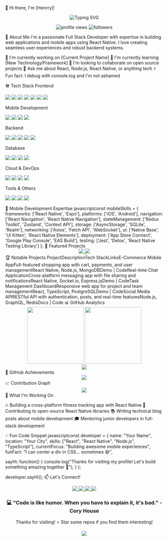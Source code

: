 👋 Hi there, I'm [Henrry]!

<div align="center">
  <img src="https://readme-typing-svg.herokuapp.com?font=Fira+Code&pause=1000&color=2E9EF7&center=true&vCenter=true&width=435&lines=Full+Stack+Developer;React+Native+Developer;Problem+Solver;Tech+Enthusiast" alt="Typing SVG" />
</div>
<p align="center">
  <img src="https://komarev.com/ghpvc/?username=yourusername&label=Profile%20views&color=0e75b6&style=flat" alt="profile views" />
  <img src="https://img.shields.io/github/followers/yourusername?label=Followers&style=social" alt="followers" />
</p>
🚀 About Me
I'm a passionate Full Stack Developer with expertise in building web applications and mobile apps using React Native. I love creating seamless user experiences and robust backend systems.

🔭 I'm currently working on [Current Project Name]
🌱 I'm currently learning [New Technology/Framework]
👯 I'm looking to collaborate on open source projects
💬 Ask me about React, Node.js, React Native, or anything tech
⚡ Fun fact: I debug with console.log and I'm not ashamed

🛠️ Tech Stack
Frontend

<p>
  <img src="https://img.shields.io/badge/React-20232A?style=for-the-badge&logo=react&logoColor=61DAFB" />
  <img src="https://img.shields.io/badge/Next.js-000000?style=for-the-badge&logo=next.js&logoColor=white" />
  <img src="https://img.shields.io/badge/TypeScript-007ACC?style=for-the-badge&logo=typescript&logoColor=white" />
  <img src="https://img.shields.io/badge/JavaScript-F7DF1E?style=for-the-badge&logo=javascript&logoColor=black" />
  <img src="https://img.shields.io/badge/HTML5-E34F26?style=for-the-badge&logo=html5&logoColor=white" />
  <img src="https://img.shields.io/badge/CSS3-1572B6?style=for-the-badge&logo=css3&logoColor=white" />
  <img src="https://img.shields.io/badge/Tailwind_CSS-38B2AC?style=for-the-badge&logo=tailwind-css&logoColor=white" />
</p>
Mobile Development
<p>
  <img src="https://img.shields.io/badge/React_Native-20232A?style=for-the-badge&logo=react&logoColor=61DAFB" />
  <img src="https://img.shields.io/badge/Expo-000020?style=for-the-badge&logo=expo&logoColor=white" />
  <img src="https://img.shields.io/badge/Android-3DDC84?style=for-the-badge&logo=android&logoColor=white" />
  <img src="https://img.shields.io/badge/iOS-000000?style=for-the-badge&logo=ios&logoColor=white" />
</p>
Backend
<p>
  <img src="https://img.shields.io/badge/Node.js-43853D?style=for-the-badge&logo=node.js&logoColor=white" />
  <img src="https://img.shields.io/badge/Express.js-404D59?style=for-the-badge&logo=express&logoColor=white" />
  <img src="https://img.shields.io/badge/NestJS-E0234E?style=for-the-badge&logo=nestjs&logoColor=white" />
  <img src="https://img.shields.io/badge/GraphQL-E10098?style=for-the-badge&logo=graphql&logoColor=white" />
  <img src="https://img.shields.io/badge/Socket.io-black?style=for-the-badge&logo=socket.io&badgeColor=010101" />
</p>
Database
<p>
  <img src="https://img.shields.io/badge/PostgreSQL-316192?style=for-the-badge&logo=postgresql&logoColor=white" />
  <img src="https://img.shields.io/badge/MongoDB-4EA94B?style=for-the-badge&logo=mongodb&logoColor=white" />
  <img src="https://img.shields.io/badge/MySQL-005C84?style=for-the-badge&logo=mysql&logoColor=white" />
  <img src="https://img.shields.io/badge/Redis-DC382D?style=for-the-badge&logo=redis&logoColor=white" />
</p>
Cloud & DevOps
<p>
  <img src="https://img.shields.io/badge/Amazon_AWS-FF9900?style=for-the-badge&logo=amazonaws&logoColor=white" />
  <img src="https://img.shields.io/badge/Docker-2496ED?style=for-the-badge&logo=docker&logoColor=white" />
  <img src="https://img.shields.io/badge/GitHub_Actions-2088FF?style=for-the-badge&logo=github-actions&logoColor=white" />
  <img src="https://img.shields.io/badge/Vercel-000000?style=for-the-badge&logo=vercel&logoColor=white" />
</p>
Tools & Others
<p>
  <img src="https://img.shields.io/badge/Git-F05032?style=for-the-badge&logo=git&logoColor=white" />
  <img src="https://img.shields.io/badge/VS_Code-007ACC?style=for-the-badge&logo=visual-studio-code&logoColor=white" />
  <img src="https://img.shields.io/badge/Postman-FF6C37?style=for-the-badge&logo=postman&logoColor=white" />
  <img src="https://img.shields.io/badge/Figma-F24E1E?style=for-the-badge&logo=figma&logoColor=white" />
</p>
📱 Mobile Development Expertise
javascriptconst mobileSkills = {
  frameworks: ['React Native', 'Expo'],
  platforms: ['iOS', 'Android'],
  navigation: ['React Navigation', 'React Native Navigation'],
  stateManagement: ['Redux Toolkit', 'Zustand', 'Context API'],
  storage: ['AsyncStorage', 'SQLite', 'Realm'],
  networking: ['Axios', 'Fetch API', 'WebSocket'],
  ui: ['Native Base', 'UI Kitten', 'React Native Elements'],
  deployment: ['App Store Connect', 'Google Play Console', 'EAS Build'],
  testing: ['Jest', 'Detox', 'React Native Testing Library']
};
🌟 Featured Projects
<div align="center">
  <a href="https://github.com/yourusername/project1">
    <img src="https://github-readme-stats.vercel.app/api/pin/?username=yourusername&repo=project1&theme=react&bg_color=1F222E&title_color=F85D7F&hide_border=true&icon_color=F8D866&show_icons=false" />
  </a>
  <a href="https://github.com/yourusername/project2">
    <img src="https://github-readme-stats.vercel.app/api/pin/?username=yourusername&repo=project2&theme=react&bg_color=1F222E&title_color=F85D7F&hide_border=true&icon_color=F8D866&show_icons=false" />
  </a>
</div>
🏆 Notable Projects
ProjectDescriptionTech StackLinksE-Commerce Mobile AppFull-featured shopping app with cart, payments, and user managementReact Native, Node.js, MongoDBDemo | CodeReal-time Chat ApplicationCross-platform messaging app with file sharing and notificationsReact Native, Socket.io, Express.jsDemo | CodeTask Management DashboardResponsive web app for project and team managementReact, TypeScript, PostgreSQLDemo | CodeSocial Media APIRESTful API with authentication, posts, and real-time featuresNode.js, GraphQL, RedisDocs | Code
📊 GitHub Analytics
<div align="center">
  <img height="180em" src="https://github-readme-stats.vercel.app/api?username=yourusername&show_icons=true&theme=react&bg_color=1F222E&title_color=F85D7F&icon_color=F8D866&hide_border=true&count_private=true" />
  <img height="180em" src="https://github-readme-stats.vercel.app/api/top-langs/?username=yourusername&layout=compact&theme=react&bg_color=1F222E&title_color=F85D7F&icon_color=F8D866&hide_border=true" />
</div>
<div align="center">
  <img src="https://github-readme-streak-stats.herokuapp.com/?user=yourusername&theme=react&bg_color=1F222E&title_color=F85D7F&icon_color=F8D866&hide_border=true" />
</div>
🏅 GitHub Achievements
<div align="center">
  <img src="https://github-profile-trophy.vercel.app/?username=yourusername&theme=darkhub&no-frame=true&margin-w=15&margin-h=15&column=7" />
</div>
📈 Contribution Graph
<div align="center">
  <img src="https://github-readme-activity-graph.vercel.app/graph?username=yourusername&theme=react-dark&bg_color=1F222E&hide_border=true&line=F85D7F&point=F8D866" />
</div>
🎯 What I'm Working On

🔥 Building a cross-platform fitness tracking app with React Native
🚀 Contributing to open-source React Native libraries
📚 Writing technical blog posts about mobile development
🎓 Mentoring junior developers in full-stack development

💡 Fun Code Snippet
javascriptconst developer = {
name: "Your Name",
location: "Your City",
skills: ["React", "React Native", "Node.js", "TypeScript"],
currentFocus: "Building awesome mobile experiences",
funFact: "I can center a div in CSS... sometimes 😄",

sayHi: function() {
console.log("Thanks for visiting my profile! Let's build something amazing together 🚀");
}
};

developer.sayHi();
📫 Let's Connect!

<p align="center">
  <a href="mailto:your.email@example.com">
    <img src="https://img.shields.io/badge/Email-D14836?style=for-the-badge&logo=gmail&logoColor=white" />
  </a>
  <a href="https://linkedin.com/in/yourprofile">
    <img src="https://img.shields.io/badge/LinkedIn-0077B5?style=for-the-badge&logo=linkedin&logoColor=white" />
  </a>
  <a href="https://twitter.com/yourhandle">
    <img src="https://img.shields.io/badge/Twitter-1DA1F2?style=for-the-badge&logo=twitter&logoColor=white" />
  </a>
  <a href="https://yourportfolio.com">
    <img src="https://img.shields.io/badge/Portfolio-000000?style=for-the-badge&logo=About.me&logoColor=white" />
  </a>
</p>
<div align="center">
  <h3>💻 "Code is like humor. When you have to explain it, it's bad." - Cory House</h3>
  <p>Thanks for visiting! ⭐️ Star some repos if you find them interesting!</p>
</div>

<div align="center">
  <img src="https://capsule-render.vercel.app/api?type=waving&color=gradient&height=100&section=footer" />
</div>
